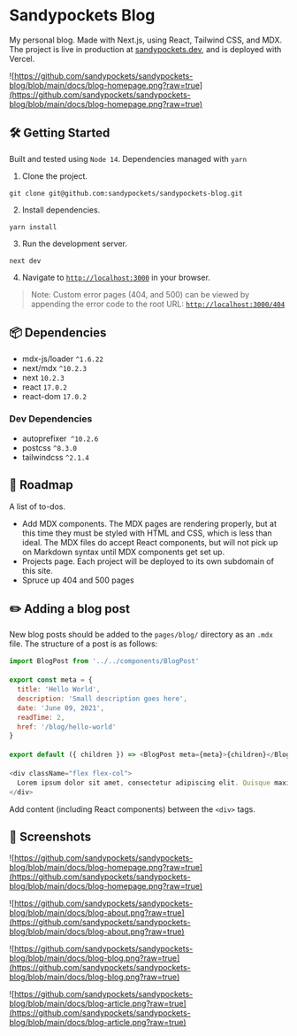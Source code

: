 # Sandypockets Blog
My personal blog. Made with Next.js, using React, Tailwind CSS, and MDX. The project is live in production at [sandypockets.dev](https://sandypockets.dev), and is deployed with Vercel.

![https://github.com/sandypockets/sandypockets-blog/blob/main/docs/blog-homepage.png?raw=true](https://github.com/sandypockets/sandypockets-blog/blob/main/docs/blog-homepage.png?raw=true)

## 🛠 Getting Started
Built and tested using `Node 14`. Dependencies managed with `yarn`

1. Clone the project.
```shell
git clone git@github.com:sandypockets/sandypockets-blog.git
```

2. Install dependencies.
```shell
yarn install
```

3. Run the development server.
```shell
next dev
```

4. Navigate to [`http://localhost:3000`](http://localhost:3000) in your browser.

> Note: Custom error pages (404, and 500) can be viewed by appending the error code to the root URL: [`http://localhost:3000/404`](http://localhost:3000/404)

## 📦 Dependencies
* mdx-js/loader `^1.6.22`
* next/mdx `^10.2.3`
* next `10.2.3`
* react `17.0.2`
* react-dom `17.0.2`

### Dev Dependencies
* autoprefixer` ^10.2.6`
* postcss `^8.3.0`
* tailwindcss `^2.1.4`

## 🧭 Roadmap
A list of to-dos.

* Add MDX components. The MDX pages are rendering properly, but at this time they must be styled with HTML and CSS, which is less than ideal. The MDX files do accept React components, but will not pick up on Markdown syntax until MDX components get set up.
* Projects page. Each project will be deployed to its own subdomain of this site. 
* Spruce up 404 and 500 pages

## ✏️ Adding a blog post

New blog posts should be added to the `pages/blog/` directory as an `.mdx` file. The structure of a post is as follows:

```javascript
import BlogPost from '../../components/BlogPost'

export const meta = {
  title: 'Hello World',
  description: 'Small description goes here',
  date: 'June 09, 2021',
  readTime: 2,
  href: '/blog/hello-world'
}

export default ({ children }) => <BlogPost meta={meta}>{children}</BlogPost>;

<div className="flex flex-col">
  Lorem ipsum dolor sit amet, consectetur adipiscing elit. Quisque maximus pellentesque dolor non egestas. In sed tristique elit. Cras vehicula, nisl vel ultricies gravida, augue nibh laoreet arcu, et tincidunt augue dui non elit. Vestibulum semper posuere magna, quis molestie mauris faucibus ut.
</div>
```

Add content (including React components) between the `<div>` tags. 

## 📸 Screenshots

![https://github.com/sandypockets/sandypockets-blog/blob/main/docs/blog-homepage.png?raw=true](https://github.com/sandypockets/sandypockets-blog/blob/main/docs/blog-homepage.png?raw=true)

![https://github.com/sandypockets/sandypockets-blog/blob/main/docs/blog-about.png?raw=true](https://github.com/sandypockets/sandypockets-blog/blob/main/docs/blog-about.png?raw=true)

![https://github.com/sandypockets/sandypockets-blog/blob/main/docs/blog-blog.png?raw=true](https://github.com/sandypockets/sandypockets-blog/blob/main/docs/blog-blog.png?raw=true)

![https://github.com/sandypockets/sandypockets-blog/blob/main/docs/blog-article.png?raw=true](https://github.com/sandypockets/sandypockets-blog/blob/main/docs/blog-article.png?raw=true)